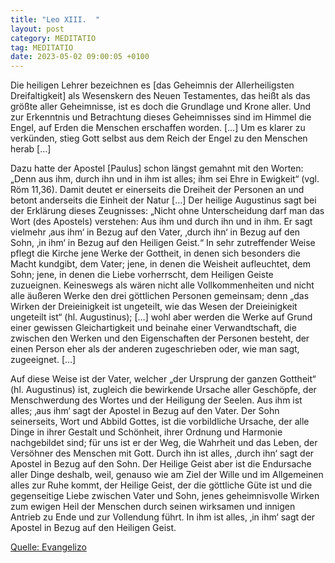 ```yaml
---
title: "Leo XIII.  "
layout: post
category: MEDITATIO
tag: MEDITATIO
date: 2023-05-02 09:00:05 +0100
---
```

Die heiligen Lehrer bezeichnen es [das Geheimnis der Allerheiligsten Dreifaltigkeit] als Wesenskern des Neuen Testamentes, das heißt als das größte aller Geheimnisse, ist es doch die Grundlage und Krone aller. Und zur Erkenntnis und Betrachtung dieses Geheimnisses sind im Himmel die Engel, auf Erden die Menschen erschaffen worden.<!--more--> […] Um es klarer zu verkünden, stieg Gott selbst aus dem Reich der Engel zu den Menschen herab […]

Dazu hatte der Apostel [Paulus] schon längst gemahnt mit den Worten: „Denn aus ihm, durch ihn und in ihm ist alles; ihm sei Ehre in Ewigkeit“ (vgl. Röm 11,36). Damit deutet er einerseits die Dreiheit der Personen an und betont anderseits die Einheit der Natur […] Der heilige Augustinus sagt bei der Erklärung dieses Zeugnisses: „Nicht ohne Unterscheidung darf man das Wort (des Apostels) verstehen: Aus ihm und durch ihn und in ihm. Er sagt vielmehr ‚aus ihm‘ in Bezug auf den Vater, ‚durch ihn‘ in Bezug auf den Sohn, ‚in ihm‘ in Bezug auf den Heiligen Geist.“ In sehr zutreffender Weise pflegt die Kirche jene Werke der Gottheit, in denen sich besonders die Macht kundgibt, dem Vater; jene, in denen die Weisheit aufleuchtet, dem Sohn; jene, in denen die Liebe vorherrscht, dem Heiligen Geiste zuzueignen. Keineswegs als wären nicht alle Vollkommenheiten und nicht alle äußeren Werke den drei göttlichen Personen gemeinsam; denn „das Wirken der Dreieinigkeit ist ungeteilt, wie das Wesen der Dreieinigkeit ungeteilt ist“ (hl. Augustinus); […] wohl aber werden die Werke auf Grund einer gewissen Gleichartigkeit und beinahe einer Verwandtschaft, die zwischen den Werken und den Eigenschaften der Personen besteht, der einen Person eher als der anderen zugeschrieben oder, wie man sagt, zugeeignet. […]

Auf diese Weise ist der Vater, welcher „der Ursprung der ganzen Gottheit“ (hl. Augustinus) ist, zugleich die bewirkende Ursache aller Geschöpfe, der Menschwerdung des Wortes und der Heiligung der Seelen. Aus ihm ist alles; ‚aus ihm‘ sagt der Apostel in Bezug auf den Vater. Der Sohn seinerseits, Wort und Abbild Gottes, ist die vorbildliche Ursache, der alle Dinge in ihrer Gestalt und Schönheit, ihrer Ordnung und Harmonie nachgebildet sind; für uns ist er der Weg, die Wahrheit und das Leben, der Versöhner des Menschen mit Gott. Durch ihn ist alles, ‚durch ihn‘ sagt der Apostel in Bezug auf den Sohn. Der Heilige Geist aber ist die Endursache aller Dinge deshalb, weil, genauso wie am Ziel der Wille und im Allgemeinen alles zur Ruhe kommt, der Heilige Geist, der die göttliche Güte ist und die gegenseitige Liebe zwischen Vater und Sohn, jenes geheimnisvolle Wirken zum ewigen Heil der Menschen durch seinen wirksamen und innigen Antrieb zu Ende und zur Vollendung führt. In ihm ist alles, ‚in ihm‘ sagt der Apostel in Bezug auf den Heiligen Geist. 


[Quelle: Evangelizo](https://evangeliumtagfuertag.org/DE/gospel)